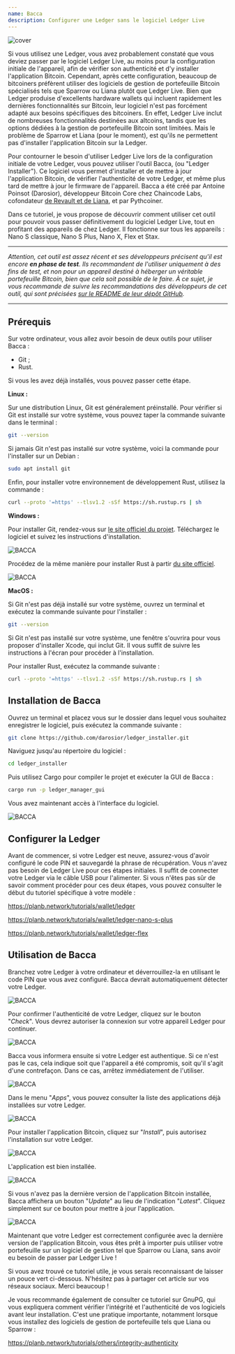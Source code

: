 ```yaml
---
name: Bacca
description: Configurer une Ledger sans le logiciel Ledger Live
---
```

![cover](assets/cover.webp)

Si vous utilisez une Ledger, vous avez probablement constaté que vous deviez passer par le logiciel Ledger Live, au moins pour la configuration initiale de l'appareil, afin de vérifier son authenticité et d'y installer l'application Bitcoin. Cependant, après cette configuration, beaucoup de bitcoiners préfèrent utiliser des logiciels de gestion de portefeuille Bitcoin spécialisés tels que Sparrow ou Liana plutôt que Ledger Live. Bien que Ledger produise d'excellents hardware wallets qui incluent rapidement les dernières fonctionnalités sur Bitcoin, leur logiciel n'est pas forcément adapté aux besoins spécifiques des bitcoiners. En effet, Ledger Live inclut de nombreuses fonctionnalités destinées aux altcoins, tandis que les options dédiées à la gestion de portefeuille Bitcoin sont limitées. Mais le problème de Sparrow et Liana (pour le moment), est qu'ils ne permettent pas d'installer l'application Bitcoin sur la Ledger.

Pour contourner le besoin d'utiliser Ledger Live lors de la configuration initiale de votre Ledger, vous pouvez utiliser l'outil Bacca, (ou "Ledger Installer"). Ce logiciel vous permet d'installer et de mettre à jour l'application Bitcoin, de vérifier l'authenticité de votre Ledger, et même plus tard de mettre à jour le firmware de l'appareil. Bacca a été créé par Antoine Poinsot (Darosior), développeur Bitcoin Core chez Chaincode Labs, cofondateur [de Revault et de Liana](https://wizardsardine.com/), et par Pythcoiner.

Dans ce tutoriel, je vous propose de découvrir comment utiliser cet outil pour pouvoir vous passer définitivement du logiciel Ledger Live, tout en profitant des appareils de chez Ledger. Il fonctionne sur tous les appareils : Nano S classique, Nano S Plus, Nano X, Flex et Stax.

---

*Attention, cet outil est assez récent et ses développeurs précisent qu'il est encore **en phase de test**. Ils recommandent de l'utiliser uniquement à des fins de test, et non pour un appareil destiné à héberger un véritable portefeuille Bitcoin, bien que cela soit possible de le faire. À ce sujet, je vous recommande de suivre les recommandations des développeurs de cet outil, qui sont précisées [sur le README de leur dépôt GitHub](https://github.com/darosior/ledger_installer).*

---

## Prérequis

Sur votre ordinateur, vous allez avoir besoin de deux outils pour utiliser Bacca : 
- Git ;
- Rust.

Si vous les avez déjà installés, vous pouvez passer cette étape.

**Linux :**

Sur une distribution Linux, Git est généralement préinstallé. Pour vérifier si Git est installé sur votre système, vous pouvez taper la commande suivante dans le terminal :

```bash
git --version
```

Si jamais Git n'est pas installé sur votre système, voici la commande pour l'installer sur un Debian : 

```bash
sudo apt install git
```

Enfin, pour installer votre environnement de développement Rust, utilisez la commande :

```bash
curl --proto '=https' --tlsv1.2 -sSf https://sh.rustup.rs | sh
```


**Windows :**

Pour installer Git, rendez-vous sur [le site officiel du projet](https://git-scm.com/). Téléchargez le logiciel et suivez les instructions d'installation.

![BACCA](assets/fr/01.webp)

Procédez de la même manière pour installer Rust à partir [du site officiel](https://www.rust-lang.org/tools/install).

![BACCA](assets/fr/02.webp)


**MacOS :**

Si Git n'est pas déjà installé sur votre système, ouvrez un terminal et exécutez la commande suivante pour l'installer :

```bash
git --version
```

Si Git n'est pas installé sur votre système, une fenêtre s'ouvrira pour vous proposer d'installer Xcode, qui inclut Git. Il vous suffit de suivre les instructions à l'écran pour procéder à l'installation.

Pour installer Rust, exécutez la commande suivante :

```bash
curl --proto '=https' --tlsv1.2 -sSf https://sh.rustup.rs | sh
```

## Installation de Bacca

Ouvrez un terminal et placez vous sur le dossier dans lequel vous souhaitez enregistrer le logiciel, puis exécutez la commande suivante :

```bash
git clone https://github.com/darosior/ledger_installer.git
```

Naviguez jusqu'au répertoire du logiciel :

```bash
cd ledger_installer
```

Puis utilisez Cargo pour compiler le projet et exécuter la GUI de Bacca :

```bash
cargo run -p ledger_manager_gui
```

Vous avez maintenant accès à l'interface du logiciel.

![BACCA](assets/fr/03.webp)

## Configurer la Ledger

Avant de commencer, si votre Ledger est neuve, assurez-vous d'avoir configuré le code PIN et sauvegardé la phrase de récupération. Vous n'avez pas besoin de Ledger Live pour ces étapes initiales. Il suffit de connecter votre Ledger via le câble USB pour l'alimenter. Si vous n'êtes pas sûr de savoir comment procéder pour ces deux étapes, vous pouvez consulter le début du tutoriel spécifique à votre modèle :

https://planb.network/tutorials/wallet/ledger

https://planb.network/tutorials/wallet/ledger-nano-s-plus

https://planb.network/tutorials/wallet/ledger-flex

## Utilisation de Bacca

Branchez votre Ledger à votre ordinateur et déverrouillez-la en utilisant le code PIN que vous avez configuré. Bacca devrait automatiquement détecter votre Ledger.

![BACCA](assets/fr/04.webp)

Pour confirmer l'authenticité de votre Ledger, cliquez sur le bouton "*Check*". Vous devrez autoriser la connexion sur votre appareil Ledger pour continuer.

![BACCA](assets/fr/05.webp)

Bacca vous informera ensuite si votre Ledger est authentique. Si ce n'est pas le cas, cela indique soit que l'appareil a été compromis, soit qu'il s'agit d'une contrefaçon. Dans ce cas, arrêtez immédiatement de l'utiliser.

![BACCA](assets/fr/06.webp)

Dans le menu "*Apps*", vous pouvez consulter la liste des applications déjà installées sur votre Ledger.

![BACCA](assets/fr/07.webp)

Pour installer l'application Bitcoin, cliquez sur "*Install*", puis autorisez l'installation sur votre Ledger.

![BACCA](assets/fr/08.webp)

L'application est bien installée.

![BACCA](assets/fr/09.webp)

Si vous n'avez pas la dernière version de l'application Bitcoin installée, Bacca affichera un bouton "*Update*" au lieu de l'indication "*Latest*". Cliquez simplement sur ce bouton pour mettre à jour l'application.

![BACCA](assets/fr/10.webp)

Maintenant que votre Ledger est correctement configurée avec la dernière version de l'application Bitcoin, vous êtes prêt à importer puis utiliser votre portefeuille sur un logiciel de gestion tel que Sparrow ou Liana, sans avoir eu besoin de passer par Ledger Live !

Si vous avez trouvé ce tutoriel utile, je vous serais reconnaissant de laisser un pouce vert ci-dessous. N'hésitez pas à partager cet article sur vos réseaux sociaux. Merci beaucoup !

Je vous recommande également de consulter ce tutoriel sur GnuPG, qui vous expliquera comment vérifier l'intégrité et l'authenticité de vos logiciels avant leur installation. C'est une pratique importante, notamment lorsque vous installez des logiciels de gestion de portefeuille tels que Liana ou Sparrow :

https://planb.network/tutorials/others/integrity-authenticity
